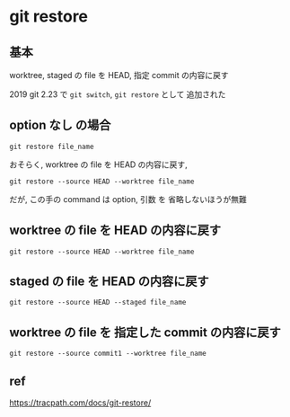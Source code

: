 
# git restore


## 基本

worktree, staged の file を HEAD, 指定 commit の内容に戻す


2019 git 2.23 で `git switch`, `git restore` として 追加された



## option なし の場合

```
git restore file_name
```

おそらく, worktree の file を HEAD の内容に戻す,

```
git restore --source HEAD --worktree file_name
```

だが, この手の command は option, 引数 を 省略しないほうが無難



## worktree の file を HEAD の内容に戻す

```
git restore --source HEAD --worktree file_name
```


## staged の file を HEAD の内容に戻す

```
git restore --source HEAD --staged file_name
```


## worktree の file を 指定した commit の内容に戻す

```
git restore --source commit1 --worktree file_name
```


## ref

https://tracpath.com/docs/git-restore/



